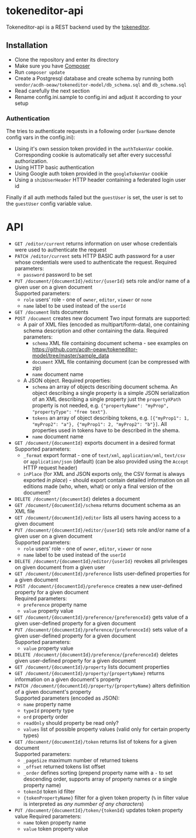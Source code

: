 # tokeneditor-api

Tokeneditor-api is a REST backend used by the [tokeneditor](https://github.com/acdh-oeaw/tokeneditor).

## Installation

- Clone the repository and enter its directory
- Make sure you have [Composer](https://getcomposer.org/)
- Run `composer update`
- Create a Postgresql database and create schema by running both `vendor/acdh-oeaw/tokeneditor-model/db_schema.sql` and `db_schema.sql`
- Read carefully the next section
- Rename config.ini.sample to config.ini and adjust it according to your setup

### Authentication

The tries to authenticate requests in a following order (`varName` denote config vars in the config.ini):

* Using it's own session token provided in the `authTokenVar` cookie.  
  Corresponding cookie is automatically set after every successful authorization.
* Using HTTP basic authentication
* Using Google auth token provided in the `googleTokenVar` cookie
* Using a `shibUserHeader` HTTP header containing a federated login user id

Finally if all auth methods failed but the `guestUser` is set, the user is set to the `guestUser` config variable value.

# API

* `GET /editor/current` returns information on user whose credentials were used to authenticate the request
* `PATCH /editor/current` sets HTTP BASIC auth password for a user whose credentials were used to authenticate the request.
   Required parameters:
    * `password` password to be set
* `PUT /document/{documentId}/editor/{userId}` sets role and/or name of a given user on a given document  
  Supported parameters:
    * `role` users' role - one of `owner`, `editor`, `viewer` or `none`
    * `name` label to be used instead of the `userId`
* `GET /document` lists documents
* `POST /document` creates new document
  Two input formats are supported:
    * A pair of XML files (encoded as multipart/form-data), one containing schema description and other containing the data.
      Required parameters:
        * `schema` XML file containing document schema - see examples on https://github.com/acdh-oeaw/tokeneditor-model/tree/master/sample_data
        * `document` XML file containing document (can be compressed with zip)
        * `name` document name
    * A JSON object.
      Required properties:
        * `schema` an array of objects describing document schema. An object describing a single property is a simple JSON 
          serialization of an XML describing a single property just the `propertyXPath` property is not needed, e.g.
          `{"propertyName": "myProp", "propertyType": "free text"}`.
        * `tokens` an array of object describing tokens, e.g. `[{"myProp1": 1, "myProp2": "a"}, {"myProp1": 2, "myProp2": "b"}]`.
          All properties used in tokens have to be described in the shema.
        * `name` document name
* `GET /document/{documentId}` exports document in a desired format
  Supported parameters:
    * `_format` export format - one of `text/xml`, `application/xml`, `text/csv` or `application/json` (default)
       (can be also provided using the `Accept` HTTP request header)
    * `inPlace` (for XML and JSON exports only, the CSV format is always exported *in place*) - 
      should export contain detailed information on all editions made (who, when, what) or only a final version of the document?
* `DELETE /document/{documentId}` deletes a document
* `GET /document/{documentId}/schema` returns document schema as an XML file
* `GET /document/{documentId}/editor` lists all users having access to a given document
* `PUT /document/{documentId}/editor/{userId}` sets role and/or name of a given user on a given document  
  Supported parameters:
    * `role` users' role - one of `owner`, `editor`, `viewer` or `none`
    * `name` label to be used instead of the `userId`
* `DELETE /document/{documentId}/editor/{userId}` revokes all privilesges on given document from a given user  
* `GET /document/{documentId}/preference` lists user-defined properties for a given document
* `POST /document/{documentId}/preference` creates a new user-defined property for a given document  
  Required parameters:
    * `preference` property name
    * `value` property value
* `GET /document/{documentId}/preference/{preferenceId}` gets value of a given user-defined property for a given document
* `PUT /document/{documentId}/preference/{preferenceId}` sets value of a given user-defined property for a given document  
  Supported parameters:
    * `value` property value
* `DELETE /document/{documentId}/preference/{preferenceId}` deletes given user-defined property for a given document
* `GET /document/{documentId}/property` lists document properties
* `GET /document/{documentId}/property/{propertyName}` returns information on a given document's property
* `PATCH /document/{documentId}/property/{propertyName}` alters definition of a given document's property  
  Supported parameters (encoded as JSON):
    * `name` property name
    * `typeId` property type
    * `ord` property order
    * `readOnly` should property be read only?
    * `values` list of possible property values (valid only for certain property types)
* `GET /document/{documentId}/token` returns list of tokens for a given document  
  Supported parameters:
    * `_pageSize` maximum number of returned tokens
    * `_offset` returned tokens list offset
    * `_order` defines sorting (prepend property name with a `-` to set descending order, supports array of property names or a single property name)
    * `tokenId` token id filter
    * `{tokenPropertyName}` filter for a given token property (`%` in filter value is interpreted as *any nummber of any characters*)
* `PUT /document/{documentId}/token/{tokenId}` updates token property value
  Required parameters:
    * `name` token property name
    * `value` token property value
```

